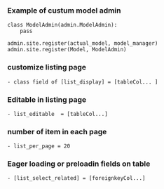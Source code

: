 ### Example of custum model admin

    class ModelAdmin(admin.ModelAdmin):
        pass

    admin.site.register(actual_model, model_manager)
    admin.site.register(Model, ModelAdmin)

### customize listing page

    - class field of [list_display] = [tableCol... ]
### Editable in listing page
    - list_editable  = [tableCol...]

### number of item in each page 
    - list_per_page = 20

### Eager loading or preloadin fields on table
    - [list_select_related] = [foreignkeyCol...]
    